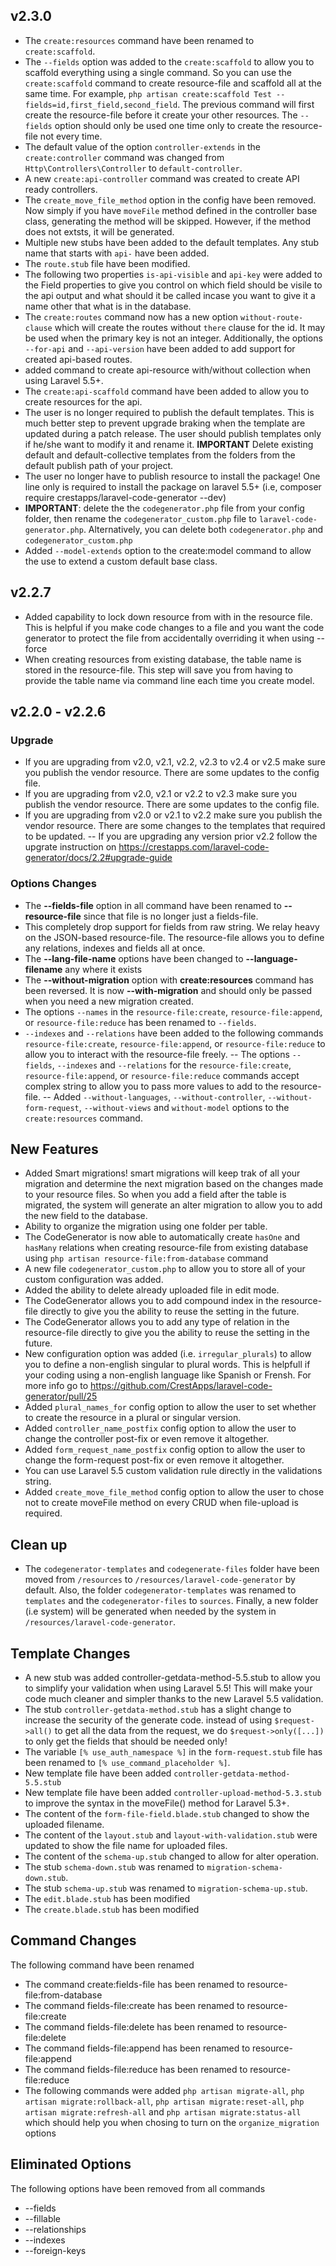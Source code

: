 ## v2.3.0
 - The `create:resources` command have been renamed to `create:scaffold`.
 - The `--fields` option was added to the `create:scaffold` to allow you to scaffold everything using a single command. So you can use the `create:scaffold` command to create resource-file and scaffold all at the same time. For example, `php artisan create:scaffold Test --fields=id,first_field,second_field`. The previous command will first create the resource-file before it create your other resources. The `--fields` option should only be used one time only to create the resource-file not every time.
 - The default value of the option `controller-extends` in the `create:controller` command was changed from `Http\Controllers\Controller` to `default-controller`.
 - A new `create:api-controller` command was created to create API ready controllers.
 - The `create_move_file_method` option in the config have been removed. Now simply if you have `moveFile` method defined in the controller base class, generating the method will be skipped. However, if the method does not extsts, it will be generated.
 - Multiple new stubs have been added to the default templates. Any stub name that starts with `api-` have been added.
 - The `route.stub` file have been modified.
  - The following two properties `is-api-visible` and `api-key` were added to the Field properties to give you control on which field should be visile to the api output and what should it be called incase you want to give it a name other that what is in the database.
  - The `create:routes` command now has a new option `without-route-clause` which will create the routes without `there` clause for the id. It may be used when the primary key is not an integer. Additionally, the options `--for-api` and `--api-version` have been added to add support for created api-based routes.
  - added command to create api-resource with/without collection when using Laravel 5.5+.
  - The `create:api-scaffold` command have been added to allow you to create resources for the api.
  - The user is no longer required to publish the default templates. This is much better step to prevent upgrade braking when the template are updated during a patch release. The user should publish templates only if he/she want to modify it and rename it. **IMPORTANT** Delete existing default and default-collective templates from the folders from the default publish path of your project.
  - The user no longer have to publish resource to install the package! One line only is required to install the package on laravel 5.5+ (i.e, composer require crestapps/laravel-code-generator --dev)
  - **IMPORTANT**: delete the the `codegenerator.php` file from your config folder, then rename the `codegenerator_custom.php` file to `laravel-code-generator.php`. Alternatively, you can delete both `codegenerator.php` and `codegenerator_custom.php`
 - Added `--model-extends` option to the create:model command to allow the use to extend a custom default base class.

## v2.2.7
 - Added capability to lock down resource from with in the resource file. This is helpful if you make code changes to a file and you want the code generator to protect the file from accidentally overriding it when using --force
 - When creating resources from existing database, the table name is stored in the resource-file. This step will save you from having to provide the table name via command line each time you create model.



## v2.2.0 - v2.2.6
### Upgrade
 - If you are upgrading from v2.0, v2.1, v2.2, v2.3 to v2.4 or v2.5 make sure you publish the vendor resource. There are some updates to the config file.
 - If you are upgrading from v2.0, v2.1 or v2.2 to v2.3 make sure you publish the vendor resource. There are some updates to the config file.
 - If you are upgrading from v2.0 or v2.1 to v2.2 make sure you publish the vendor resource. There are some changes to the templates that required to be updated.
-- If you are upgrading any version prior v2.2 follow the upgrate instruction on https://crestapps.com/laravel-code-generator/docs/2.2#upgrade-guide

### Options Changes

 - The **--fields-file** option in all command have been renamed to **--resource-file** since that file is no longer just a fields-file. 
 - This completely drop support for fields from raw string. We relay heavy on the JSON-based resource-file. The resource-file allows you to define any relations, indexes and fields all at once.
 - The **--lang-file-name** options have been changed to **--language-filename** any where it exists
 - The **--without-migration** option with **create:resources** command has been reversed. It is now **--with-migration** and should only be passed when you need a new migration created.
 - The options `--names` in the `resource-file:create`, `resource-file:append`, or `resource-file:reduce` has been renamed to `--fields`.
 - `--indexes` and `--relations` have been added to the following commands `resource-file:create`, `resource-file:append`, or `resource-file:reduce` to allow you to interact with the resource-file freely.
 -- The options `--fields`, `--indexes` and `--relations` for the `resource-file:create`, `resource-file:append`, or `resource-file:reduce` commands accept complex string to allow you to pass more values to add to the resource-file.
 -- Added `--without-languages`, `--without-controller`, `--without-form-request`, `--without-views` and `without-model` options to the `create:resources` command.


## New Features
 - Added Smart migrations! smart migrations will keep trak of all your migration and determine the next migration based on the changes made to your resource files. So when you add a field after the table is migrated, the system will generate an alter migration to allow you to add the new field to the database.
 - Ability to organize the migration using one folder per table.
 - The CodeGenerator is now able to automatically create `hasOne` and `hasMany` relations when creating resource-file from existing database using `php artisan resource-file:from-database` command
 - A new file `codegenerator_custom.php` to allow you to store all of your custom configuration was added.
 - Added the ability to delete already uploaded file in edit mode.
 - The CodeGenerator allows you to add compound index in the resource-file directly to give you the ability to reuse the setting in the future.
 - The CodeGenerator allows you to add any type of relation in the resource-file directly to give you the ability to reuse the setting in the future.
 - New configuration option was added (i.e. `irregular_plurals`) to allow you to define a non-english singular to plural words. This is helpfull if your coding using a non-english language like Spanish or Frensh. For more info go to https://github.com/CrestApps/laravel-code-generator/pull/25
 - Added `plural_names_for` config option to allow the user to set whether to create the resource in a plural or singular version.
 - Added `controller_name_postfix` config option to allow the user to change the controller post-fix or even remove it altogether.
 - Added `form_request_name_postfix` config option to allow the user to change the form-request post-fix or even remove it altogether.
 - You can use Laravel 5.5 custom validation rule directly in the validations string.
 - Added `create_move_file_method` config option to allow the user to chose not to create moveFile method on every CRUD when file-upload is required.


## Clean up
 - The `codegenerator-templates` and `codegenerate-files` folder have been moved from `/resources` to `/resources/laravel-code-generator` by default. Also, the folder `codegenerator-templates` was renamed to `templates` and the `codegenerator-files` to `sources`. Finally, a new folder (i.e system) will be generated when needed by the system in `/resources/laravel-code-generator`.



## Template Changes
 - A new stub was added controller-getdata-method-5.5.stub to allow you to simplify your validation when using Laravel 5.5! This will make your code much cleaner and simpler thanks to the new Laravel 5.5 validation.
 - The stub `controller-getdata-method.stub` has a slight change to increase the security of the generate code. instead of using `$request->all()` to get all the data from the request, we do `$request->only([...])` to only get the fields that should be needed only!
 - The variable `[% use_auth_namespace %]` in the `form-request.stub` file has been renamed to `[% use_command_placeholder %]`.
 - New template file have been added `controller-getdata-method-5.5.stub`
 - New template file have been added `controller-upload-method-5.3.stub` to improve the syntax in the moveFile() method for Laravel 5.3+.
 - The content of the `form-file-field.blade.stub` changed to show the uploaded filename.
 - The content of the `layout.stub` and `layout-with-validation.stub` were updated to show the file name for uploaded files.
 - The content of the `schema-up.stub` changed to allow for alter operation.
 - The stub `schema-down.stub` was renamed to `migration-schema-down.stub`.
 - The stub `schema-up.stub` was renamed to `migration-schema-up.stub`.
 - The `edit.blade.stub` has been modified
 - The `create.blade.stub` has been modified

## Command Changes
The following command have been renamed

 - The command create:fields-file has been renamed to resource-file:from-database
 - The command fields-file:create has been renamed to resource-file:create
 - The command fields-file:delete has been renamed to resource-file:delete
 - The command fields-file:append has been renamed to resource-file:append
 - The command fields-file:reduce has been renamed to resource-file:reduce
 - The following commands were added `php artisan migrate-all`, `php artisan migrate:rollback-all`, `php artisan migrate:reset-all`, `php artisan migrate:refresh-all` and `php artisan migrate:status-all` which should help you when chosing to turn on the `organize_migration` options


## Eliminated Options

The following options have been removed from all commands
 - --fields
 - --fillable
 - --relationships
 - --indexes
 - --foreign-keys

